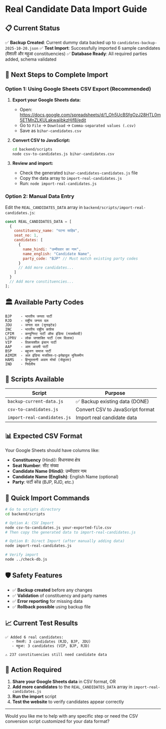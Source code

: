 # Real Candidate Data Import Guide

## 📋 Current Status
✅ **Backup Created**: Current dummy data backed up to `candidates-backup-2025-10-20.json`
✅ **Test Import**: Successfully imported 6 sample candidates (वैशाली और महुआ constituencies)
✅ **Database Ready**: All required parties added, schema validated

## 🎯 Next Steps to Complete Import

### Option 1: Using Google Sheets CSV Export (Recommended)

1. **Export your Google Sheets data:**
   - Open: https://docs.google.com/spreadsheets/d/1_Oh5UcBSfgOzJ28HTL0m5ETMnZLKULakwajibkzHjf8/edit
   - Go to `File` → `Download` → `Comma-separated values (.csv)`
   - Save as `bihar-candidates.csv`

2. **Convert CSV to JavaScript:**
   ```bash
   cd backend/scripts
   node csv-to-candidates.js bihar-candidates.csv
   ```

3. **Review and import:**
   - Check the generated `bihar-candidates-candidates.js` file
   - Copy the data array to `import-real-candidates.js`
   - Run: `node import-real-candidates.js`

### Option 2: Manual Data Entry

Edit the `REAL_CANDIDATES_DATA` array in `backend/scripts/import-real-candidates.js`:

```javascript
const REAL_CANDIDATES_DATA = [
  {
    constituency_name: "पटना साहिब",
    seat_no: 1,
    candidates: [
      {
        name_hindi: "उम्मीदवार का नाम",
        name_english: "Candidate Name",
        party_code: "BJP" // Must match existing party codes
      }
      // Add more candidates...
    ]
  }
  // Add more constituencies...
];
```

## 🏛️ Available Party Codes

```
BJP    - भारतीय जनता पार्टी
RJD    - राष्ट्रीय जनता दल  
JDU    - जनता दल (यूनाइटेड)
INC    - भारतीय राष्ट्रीय कांग्रेस
CPIM   - कम्युनिस्ट पार्टी ऑफ इंडिया (मार्क्सवादी)
LJPRV  - लोक जनशक्ति पार्टी (राम विलास)
VIP    - विकासशील इंसान पार्टी
AAP    - आम आदमी पार्टी
BSP    - बहुजन समाज पार्टी
AIMIM  - अल इंडिया मजलिस-ए-इत्तेहादुल मुस्लिमीन
HAMS   - हिन्दुस्तानी अवाम मोर्चा (सेकुलर)
IND    - निर्दलीय
```

## 🔧 Scripts Available

| Script | Purpose |
|--------|---------|
| `backup-current-data.js` | ✅ Backup existing data (DONE) |
| `csv-to-candidates.js` | Convert CSV to JavaScript format |
| `import-real-candidates.js` | Import real candidate data |

## 📊 Expected CSV Format

Your Google Sheets should have columns like:
- **Constituency** (Hindi): विधानसभा क्षेत्र
- **Seat Number**: सीट संख्या  
- **Candidate Name (Hindi)**: उम्मीदवार नाम
- **Candidate Name (English)**: English Name (optional)
- **Party**: पार्टी कोड (BJP, RJD, etc.)

## 🚀 Quick Import Commands

```bash
# Go to scripts directory
cd backend/scripts

# Option A: CSV Import
node csv-to-candidates.js your-exported-file.csv
# Then copy the generated data to import-real-candidates.js

# Option B: Direct Import (after manually adding data)
node import-real-candidates.js

# Verify import
node ../check-db.js
```

## 🛡️ Safety Features

- ✅ **Backup created** before any changes
- ✅ **Validation** of constituency and party names
- ✅ **Error reporting** for missing data
- ✅ **Rollback possible** using backup file

## 📈 Current Test Results

```
✅ Added 6 real candidates:
   - वैशाली: 3 candidates (RJD, BJP, JDU)
   - महुआ: 3 candidates (VIP, BJP, RJD)

⚠️ 237 constituencies still need candidate data
```

## 🎯 Action Required

1. **Share your Google Sheets data** in CSV format, OR
2. **Add more candidates** to the `REAL_CANDIDATES_DATA` array in `import-real-candidates.js`
3. **Run the import** script
4. **Test the website** to verify candidates appear correctly

---

Would you like me to help with any specific step or need the CSV conversion script customized for your data format?